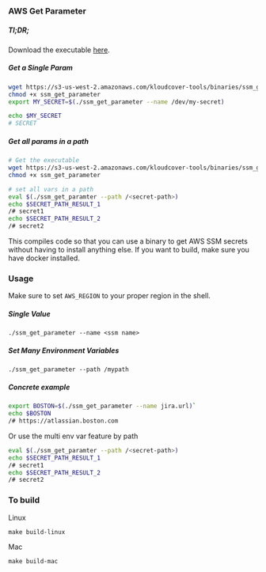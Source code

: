### AWS Get Parameter

##### Tl;DR;
Download the executable [here](https://s3-us-west-2.amazonaws.com/kloudcover-tools/binaries/ssm_get_parameter).

##### Get a Single Param

```sh
wget https://s3-us-west-2.amazonaws.com/kloudcover-tools/binaries/ssm_get_parameter
chmod +x ssm_get_parameter
export MY_SECRET=$(./ssm_get_parameter --name /dev/my-secret)

echo $MY_SECRET
# SECRET
```

##### Get all params in a path

```sh
# Get the executable
wget https://s3-us-west-2.amazonaws.com/kloudcover-tools/binaries/ssm_get_parameter
chmod +x ssm_get_parameter

# set all vars in a path
eval $(./ssm_get_paramter --path /<secret-path>)
echo $SECRET_PATH_RESULT_1
/# secret1
echo $SECRET_PATH_RESULT_2
/# secret2

```


This compiles code so that you can use a binary to get AWS SSM secrets without having to install anything else. If you want to build, make sure you have docker installed.

### Usage

Make sure to set `AWS_REGION` to your proper region in the shell.

##### Single Value
```
./ssm_get_parameter --name <ssm name>
```

##### Set Many Environment Variables
```
./ssm_get_parameter --path /mypath
```

##### Concrete example
```sh
export BOSTON=$(./ssm_get_parameter --name jira.url)`
echo $BOSTON
/# https://atlassian.boston.com
```

Or use the multi env var feature by path
```sh
eval $(./ssm_get_paramter --path /<secret-path>)
echo $SECRET_PATH_RESULT_1
/# secret1
echo $SECRET_PATH_RESULT_2
/# secret2
```
### To build

Linux
```
make build-linux
```

Mac
```
make build-mac
```
